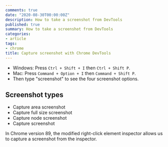 ```yaml
---
comments: true
date: "2020-08-30T00:00:00Z"
description: How to take a screenshot from DevTools
published: true
summary: How to take a screenshot from DevTools
categories:
- article
tags:
- chrome
title: Capture screenshot with Chrome DevTools
---
```


- Windows: Press `Ctrl + Shift + I` then `Ctrl + Shift P`.
- Mac: Press `Command + Option + I` then `Command + Shift P`.
- Then type "screenshot" to see the four screenshot options.

## Screenshot types

- Capture area screenshot
- Capture full size screenshot
- Capture node screenshot
- Capture screenshot

In Chrome version 89, the modified right-click element inspector allows us to capture a screenshot from the inspector.
